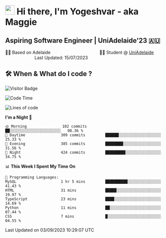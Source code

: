<h1><img src="https://emojis.slackmojis.com/emojis/images/1531849430/4246/blob-sunglasses.gif?1531849430" width="30"/> Hi there, I'm Yogeshvar - aka Maggie</h1>

## Aspiring Software Engineer | UniAdelaide'23 🇦🇺  
🏂🏻  Based on Adelaide &nbsp;&nbsp;&nbsp;&nbsp;&nbsp;&nbsp;&nbsp;&nbsp;&nbsp;&nbsp;&nbsp;&nbsp;&nbsp;&nbsp;&nbsp;&nbsp;&nbsp;&nbsp;&nbsp;&nbsp;&nbsp;&nbsp;&nbsp;&nbsp;&nbsp;&nbsp;&nbsp;&nbsp;&nbsp;&nbsp;&nbsp;&nbsp;&nbsp;&nbsp;&nbsp;&nbsp;&nbsp;&nbsp;&nbsp;👨‍💻 Student @ [UniAdelaide](https://www.adelaide.edu.au)   &nbsp;&nbsp;&nbsp;&nbsp;&nbsp;&nbsp;&nbsp;&nbsp;&nbsp;&nbsp;&nbsp;&nbsp;&nbsp;&nbsp;&nbsp;&nbsp;&nbsp;&nbsp;&nbsp;&nbsp;&nbsp;&nbsp;&nbsp;&nbsp;Last Updated: 15/07/2023

## 🛠 When & What do I code ?  

![Visitor Badge](https://visitor-badge.feriirawann.repl.co?username=yogeshvar&repo=yogeshvar&label=Visitors&style=plastic&color=%23457BFF&contentType=svg)

<!--START_SECTION:waka-->
![Code Time](http://img.shields.io/badge/Code%20Time-2%2C287%20hrs%206%20mins-blue)

![Lines of code](https://img.shields.io/badge/From%20Hello%20World%20I%27ve%20Written-4.0%20million%20lines%20of%20code-blue)

**I'm a Night 🦉** 

```text
🌞 Morning                102 commits         ██░░░░░░░░░░░░░░░░░░░░░░░   08.36 % 
🌆 Daytime                309 commits         ██████░░░░░░░░░░░░░░░░░░░   25.33 % 
🌃 Evening                385 commits         ████████░░░░░░░░░░░░░░░░░   31.56 % 
🌙 Night                  424 commits         █████████░░░░░░░░░░░░░░░░   34.75 % 
```


📊 **This Week I Spent My Time On** 

```text
💬 Programming Languages: 
MySQL                    1 hr 5 mins         ██████████░░░░░░░░░░░░░░░   41.43 % 
HTML                     31 mins             █████░░░░░░░░░░░░░░░░░░░░   19.97 % 
TypeScript               23 mins             ████░░░░░░░░░░░░░░░░░░░░░   14.69 % 
Python                   11 mins             ██░░░░░░░░░░░░░░░░░░░░░░░   07.44 % 
CSS                      7 mins              █░░░░░░░░░░░░░░░░░░░░░░░░   04.55 % 
```


 Last Updated on 03/09/2023 10:29:07 UTC
<!--END_SECTION:waka-->
